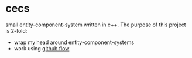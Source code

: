 # cecs

small entity-component-system written in c++. The purpose of this project is 2-fold:
* wrap my head around entity-component-systems
* work using [github flow](https://guides.github.com/introduction/flow/)
